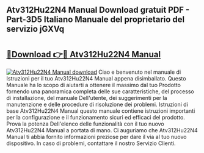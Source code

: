 ## Atv312Hu22N4 Manual Download gratuit PDF - Part-3D5 Italiano Manuale del proprietario del servizio jGXVq

# <h2><a href="http://dfecp4.blite.top/?on=Atv312Hu22N4+Manual">🔗Download 👉🔴 Atv312Hu22N4 Manual</a></h2>

[![Atv312Hu22N4 Manual download](https://i.imgur.com/lujVjoI.png)](http://dfecp4.blite.top/?on=Atv312Hu22N4+Manual)
Ciao e benvenuto nel manuale di Istruzioni per il tuo Atv312Hu22N4 Manual appena disimballato. Questo Manuale ha lo scopo di aiutarti a ottenere il massimo dal tuo Prodotto fornendo una panoramica completa delle sue caratteristiche, del processo di installazione, del manuale Dell'utente, dei suggerimenti per la manutenzione e delle procedure di risoluzione dei problemi. Istruzioni di base Atv312Hu22N4 Manual questo manuale contiene istruzioni importanti per la configurazione e il funzionamento sicuri ed efficaci del prodotto. Prova la potenza Dell'elenco delle funzionalità con il tuo nuovo Atv312Hu22N4 Manual a portata di mano. Ci auguriamo che Atv312Hu22N4 Manual ti abbia fornito informazioni preziose per dare il via al tuo nuovo dispositivo. In caso di problemi, contattare il nostro Servizio Clienti.
